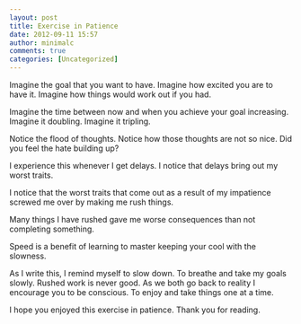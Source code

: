 ```yaml
---
layout: post
title: Exercise in Patience
date: 2012-09-11 15:57
author: minimalc
comments: true
categories: [Uncategorized]
---
```

Imagine the goal that you want to have. Imagine how excited you are to have it. Imagine how things would work out if you had. 

Imagine the time between now and when you achieve your goal increasing. Imagine it doubling. Imagine it tripling. 

Notice the flood of thoughts. Notice how those thoughts are not so nice. Did you feel the hate building up?

I experience this whenever I get delays. I notice that delays bring out my worst traits. 

I notice that the worst traits that come out as a result of my impatience screwed me over by making me rush things. 

Many things I have rushed gave me worse consequences than not completing something. 

Speed is a benefit of learning to master keeping your cool with the slowness. 

As I write this, I remind myself to slow down. To breathe and take my goals slowly. Rushed work is never good. As we both go back to reality I encourage you to be conscious. To enjoy and take things one at a time. 

I hope you enjoyed this exercise in patience. Thank you for reading.
